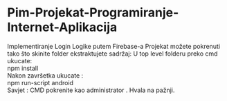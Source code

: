 # Pim-Projekat-Programiranje-Internet-Aplikacija
Implementiranje Login Logike putem Firebase-a
Projekat možete pokrenuti tako što skinite folder ekstraktujete sadržaj:
U top level folderu preko cmd ukucate: <br>
npm install <br>
Nakon završetka ukucate : <br>
npm run-script android <br>
Savjet : CMD pokrenite kao administrator .
Hvala na pažnji.
